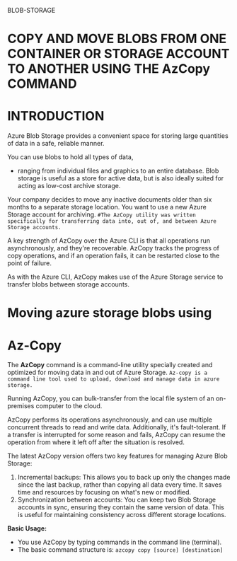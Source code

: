 BLOB-STORAGE
# COPY AND MOVE BLOBS FROM ONE CONTAINER OR STORAGE ACCOUNT TO ANOTHER USING THE AzCopy COMMAND

# INTRODUCTION
Azure Blob Storage provides a convenient space for storing large quantities of data in a safe, reliable manner.

You can use blobs to hold all types of data, 
- ranging from individual files and graphics to an entire database.
Blob storage is useful as a store for active data, but is also ideally suited for acting as low-cost archive storage.

Your company decides to move any inactive documents older than six months to a separate storage location.
You want to use a new Azure Storage account for archiving.
`#The AzCopy utility was written specifically for transferring data into, out of, and between Azure Storage accounts.`

A key strength of AzCopy over the Azure CLI is that all operations run asynchronously, and they're recoverable.
AzCopy tracks the progress of copy operations, and if an operation fails, it can be restarted close to the point of failure.

As with the Azure CLI, AzCopy makes use of the Azure Storage service to transfer blobs between storage accounts.

# Moving azure storage blobs using 

# Az-Copy

The **AzCopy** command is a command-line utility specially created and optimized for moving data in and out of Azure Storage. 
`Az-copy is a command line tool used to upload, download and manage data in azure storage.` 

Running AzCopy, you can bulk-transfer from the local file system of an on-premises computer to the cloud.

AzCopy performs its operations asynchronously, and can use multiple concurrent threads to read and write data. Additionally, it's fault-tolerant. If a transfer is interrupted for some reason and fails, AzCopy can resume the operation from where it left off after the situation is resolved.

The latest AzCopy version offers two key features for managing Azure Blob Storage:

1. Incremental backups: This allows you to back up only the changes made since the last backup, rather than copying all data every time. It saves time and resources by focusing on what's new or modified.
2. Synchronization between accounts: You can keep two Blob Storage accounts in sync, ensuring they contain the same version of data. This is useful for maintaining consistency across different storage locations.

**Basic Usage:**

- You use AzCopy by typing commands in the command line (terminal).
- The basic command structure is: `azcopy copy [source] [destination]`